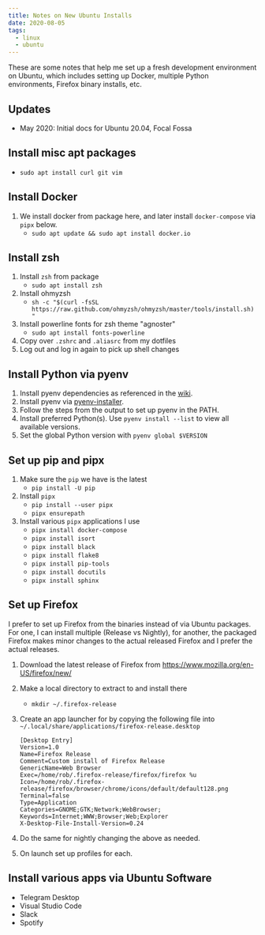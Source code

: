 ```yaml
---
title: Notes on New Ubuntu Installs
date: 2020-08-05
tags:
  - linux
  - ubuntu
---
```


These are some notes that help me set up a fresh development environment on Ubuntu, which includes setting up Docker, multiple Python environments, Firefox binary installs, etc.

## Updates

* May 2020: Initial docs for Ubuntu 20.04, Focal Fossa 

## Install misc apt packages

* `sudo apt install curl git vim`

## Install Docker

1. We install docker from package here, and later install `docker-compose` via `pipx` below.
    * `sudo apt update && sudo apt install docker.io`

## Install zsh

1. Install `zsh` from package
    * `sudo apt install zsh`
1. Install ohmyzsh
    * `sh -c "$(curl -fsSL https://raw.github.com/ohmyzsh/ohmyzsh/master/tools/install.sh)"`
1. Install powerline fonts for zsh theme "agnoster"
    * `sudo apt install fonts-powerline`
1. Copy over `.zshrc` and `.aliasrc` from my dotfiles
1. Log out and log in again to pick up shell changes

## Install Python via pyenv

1. Install pyenv dependencies as referenced in the [wiki](https://github.com/pyenv/pyenv/wiki/Common-build-problems).
1. Install pyenv via [pyenv-installer](https://github.com/pyenv/pyenv-installer#installation--update--uninstallation).
1. Follow the steps from the output to set up pyenv in the PATH.
1. Install preferred Python(s). Use `pyenv install --list` to view all available versions.
1. Set the global Python version with `pyenv global $VERSION`

## Set up pip and pipx

1. Make sure the `pip` we have is the latest
    * `pip install -U pip`
1. Install `pipx`
    * `pip install --user pipx`
    * `pipx ensurepath`
1. Install various `pipx` applications I use
    * `pipx install docker-compose`
    * `pipx install isort`
    * `pipx install black`
    * `pipx install flake8`
    * `pipx install pip-tools`
    * `pipx install docutils`
    * `pipx install sphinx`

## Set up Firefox

I prefer to set up Firefox from the binaries instead of via Ubuntu packages. For one, I can install multiple (Release vs Nightly), for another, the packaged Firefox makes minor changes to the actual released Firefox and I prefer the actual releases.

1. Download the latest release of Firefox from https://www.mozilla.org/en-US/firefox/new/
1. Make a local directory to extract to and install there
    * `mkdir ~/.firefox-release`
1. Create an app launcher for by copying the following file into `~/.local/share/applications/firefox-release.desktop`

    ```
    [Desktop Entry]
    Version=1.0
    Name=Firefox Release
    Comment=Custom install of Firefox Release
    GenericName=Web Browser
    Exec=/home/rob/.firefox-release/firefox/firefox %u
    Icon=/home/rob/.firefox-release/firefox/browser/chrome/icons/default/default128.png
    Terminal=false
    Type=Application
    Categories=GNOME;GTK;Network;WebBrowser;
    Keywords=Internet;WWW;Browser;Web;Explorer
    X-Desktop-File-Install-Version=0.24
    ```

1. Do the same for nightly changing the above as needed.
1. On launch set up profiles for each.

## Install various apps via Ubuntu Software

* Telegram Desktop
* Visual Studio Code
* Slack
* Spotify
